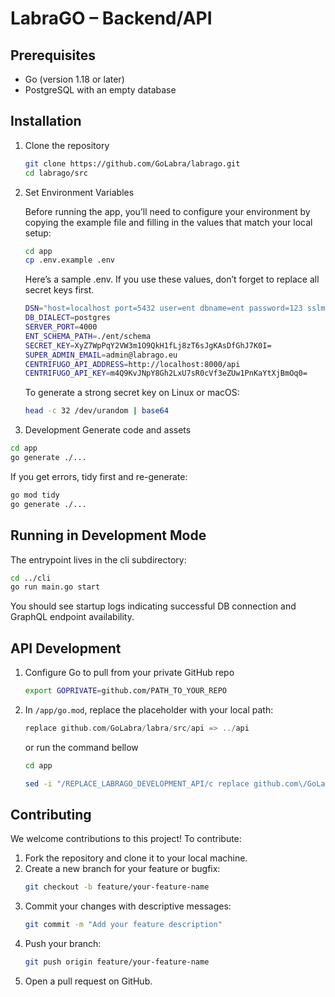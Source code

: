 # LabraGO – Backend/API

## Prerequisites

- Go (version 1.18 or later)
- PostgreSQL with an empty database

## Installation

1. Clone the repository
   ```bash
   git clone https://github.com/GoLabra/labrago.git
   cd labrago/src
   ```

2. Set Environment Variables

   Before running the app, you’ll need to configure your environment by copying the example file and filling in the values that match your local setup:
   ```bash
   cd app
   cp .env.example .env
   ```

   Here’s a sample .env. If you use these values, don’t forget to replace all secret keys first.

   ```bash
   DSN="host=localhost port=5432 user=ent dbname=ent password=123 sslmode=disable"
   DB_DIALECT=postgres
   SERVER_PORT=4000
   ENT_SCHEMA_PATH=./ent/schema
   SECRET_KEY=XyZ7WpPqY2VW3m1O9QkH1fLj8zT6sJgKAsDfGhJ7K0I=
   SUPER_ADMIN_EMAIL=admin@labrago.eu
   CENTRIFUGO_API_ADDRESS=http://localhost:8000/api
   CENTRIFUGO_API_KEY=m4Q9KvJNpY8Gh2LxU7sR0cVf3eZUw1PnKaYtXjBmOq0=
   ```

   To generate a strong secret key on Linux or macOS:
   ```bash
   head -c 32 /dev/urandom | base64
   ```


2. Development
Generate code and assets

```bash
cd app
go generate ./...
```

If you get errors, tidy first and re-generate:

```bash
go mod tidy
go generate ./...
```

## Running in Development Mode
The entrypoint lives in the cli subdirectory:

```bash
cd ../cli
go run main.go start
```

You should see startup logs indicating successful DB connection and GraphQL endpoint availability.

## API Development

1. Configure Go to pull from your private GitHub repo
   
   ```bash
   export GOPRIVATE=github.com/PATH_TO_YOUR_REPO
   ``` 

2. In `/app/go.mod`, replace the placeholder with your local path:

   ```go
   replace github.com/GoLabra/labra/src/api => ../api
   ```

   or run the command bellow

   ```bash
   cd app
   ```

   ```bash
   sed -i "/REPLACE_LABRAGO_DEVELOPMENT_API/c replace github.com\/GoLabra\/labrago\/src\/api => ../api" go.mod
   ```

## Contributing
We welcome contributions to this project! To contribute:

1. Fork the repository and clone it to your local machine.
2. Create a new branch for your feature or bugfix:
   ```bash
   git checkout -b feature/your-feature-name
   ```
3. Commit your changes with descriptive messages:
   ```bash
   git commit -m "Add your feature description"
   ```
4. Push your branch:
   ```bash
   git push origin feature/your-feature-name
   ```
5. Open a pull request on GitHub.
